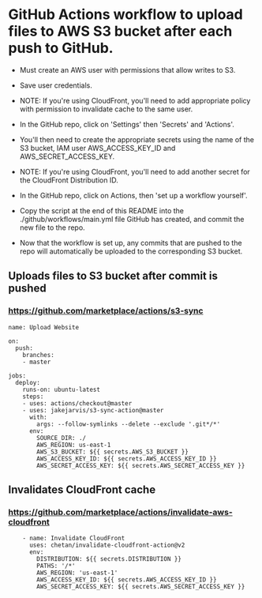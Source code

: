 # GitHub Actions workflow to upload files to AWS S3 bucket after each push to GitHub.

-   Must create an AWS user with permissions that allow writes to S3.
-   Save user credentials.
-   NOTE: If you're using CloudFront, you'll need to add appropriate policy with permission to invalidate cache to the same user.

-   In the GitHub repo, click on 'Settings' then 'Secrets' and 'Actions'.
-   You'll then need to create the appropriate secrets using the name of the S3 bucket, IAM user AWS_ACCESS_KEY_ID and AWS_SECRET_ACCESS_KEY.
- NOTE: If you're using CloudFront, you'll need to add another secret for the CloudFront Distribution ID.

-   In the GitHub repo, click on Actions, then 'set up a workflow yourself'.
-   Copy the script at the end of this README into the ./github/workflows/main.yml file GitHub has created, and commit the new file to the repo.
-   Now that the workflow is set up, any commits that are pushed to the repo will automatically be uploaded to the corresponding S3 bucket.


## Uploads files to S3 bucket after commit is pushed
### https://github.com/marketplace/actions/s3-sync
```
name: Upload Website

on:
  push:
    branches:
    - master

jobs:
  deploy:
    runs-on: ubuntu-latest
    steps:
    - uses: actions/checkout@master
    - uses: jakejarvis/s3-sync-action@master
      with:
        args: --follow-symlinks --delete --exclude '.git*/*'
      env:
        SOURCE_DIR: ./
        AWS_REGION: us-east-1
        AWS_S3_BUCKET: ${{ secrets.AWS_S3_BUCKET }}
        AWS_ACCESS_KEY_ID: ${{ secrets.AWS_ACCESS_KEY_ID }}
        AWS_SECRET_ACCESS_KEY: ${{ secrets.AWS_SECRET_ACCESS_KEY }}
```

## Invalidates CloudFront cache
### https://github.com/marketplace/actions/invalidate-aws-cloudfront
```
    - name: Invalidate CloudFront
      uses: chetan/invalidate-cloudfront-action@v2
      env:
        DISTRIBUTION: ${{ secrets.DISTRIBUTION }}
        PATHS: '/*'
        AWS_REGION: 'us-east-1'
        AWS_ACCESS_KEY_ID: ${{ secrets.AWS_ACCESS_KEY_ID }}
        AWS_SECRET_ACCESS_KEY: ${{ secrets.AWS_SECRET_ACCESS_KEY }}
```